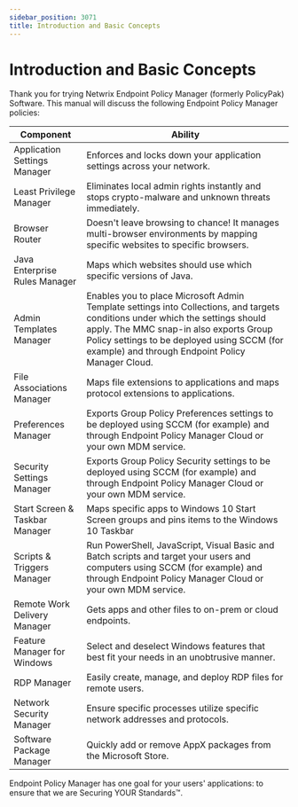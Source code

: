 ```yaml
---
sidebar_position: 3071
title: Introduction and Basic Concepts
---
```


# Introduction and Basic Concepts

Thank you for trying Netwrix Endpoint Policy Manager (formerly PolicyPak) Software. This manual will discuss the following Endpoint Policy Manager policies:

| Component | Ability |
| --- | --- |
| Application Settings Manager | Enforces and locks down your application settings across your network. |
| Least Privilege Manager | Eliminates local admin rights instantly and stops crypto-malware and unknown threats immediately. |
| Browser Router | Doesn't leave browsing to chance! It manages multi-browser environments by mapping specific websites to specific browsers. |
| Java Enterprise Rules Manager | Maps which websites should use which specific versions of Java. |
| Admin Templates Manager | Enables you to place Microsoft Admin Template settings into Collections, and targets conditions under which the settings should apply. The MMC snap-in also exports Group Policy settings to be deployed using SCCM (for example) and through Endpoint Policy Manager Cloud. |
| File Associations Manager | Maps file extensions to applications and maps protocol extensions to applications. |
| Preferences Manager | Exports Group Policy Preferences settings to be deployed using SCCM (for example) and through Endpoint Policy Manager Cloud or your own MDM service. |
| Security Settings Manager | Exports Group Policy Security settings to be deployed using SCCM (for example) and through Endpoint Policy Manager Cloud or your own MDM service. |
| Start Screen & Taskbar Manager | Maps specific apps to Windows 10 Start Screen groups and pins items to the Windows 10 Taskbar |
| Scripts & Triggers Manager | Run PowerShell, JavaScript, Visual Basic and Batch scripts and target your users and computers using SCCM (for example) and through Endpoint Policy Manager Cloud or your own MDM service. |
| Remote Work Delivery Manager | Gets apps and other files to on-prem or cloud endpoints. |
| Feature Manager for Windows | Select and deselect Windows features that best fit your needs in an unobtrusive manner. |
| RDP Manager | Easily create, manage, and deploy RDP files for remote users. |
| Network Security Manager | Ensure specific processes utilize specific network addresses and protocols. |
| Software Package Manager | Quickly add or remove AppX packages from the Microsoft Store. |

Endpoint Policy Manager has one goal for your users' applications: to ensure that we are Securing YOUR Standards™.